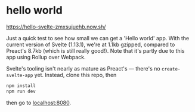 # hello world

https://hello-svelte-zmxsujuehb.now.sh/

Just a quick test to see how small we can get a 'Hello world' app. With the current version of Svelte (1.13.1), we're at 1.1kb gzipped, compared to Preact's 8.7kb (which is still really good!). Note that it's partly due to this app using Rollup over Webpack.

Svelte's tooling isn't nearly as mature as Preact's — there's no `create-svelte-app` yet. Instead, clone this repo, then

```bash
npm install
npm run dev
```

then go to [localhost:8080](http://localhost:8080).
